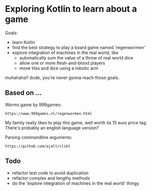 # Exploring Kotlin to learn about a game 

Goals:
- learn Kotlin 
- find the best strategy to play a board game named 'regenwormen'
- explore integration of machines in the real world, like 
  - automatically sum the value of a throw of real world dice
  - allow one or more flesh-and-blood players 
  - move tiles and dice using a robotic arm  

muhahaha!! dude, you're never gonna reach those goals. 

## Based on ... 

Worms game by 999games:

    https://www.999games.nl/regenwormen.html

My family really likes to play this game, well worth its 15 euro price tag. 
There's probably an english language version?

Parsing commandline arguments:

    https://github.com/ajalt/clikt

## Todo

- refactor test code to avoid duplication
- refactor complex and lengthy methods 
- do the 'explore integration of machines in the real world' thingy